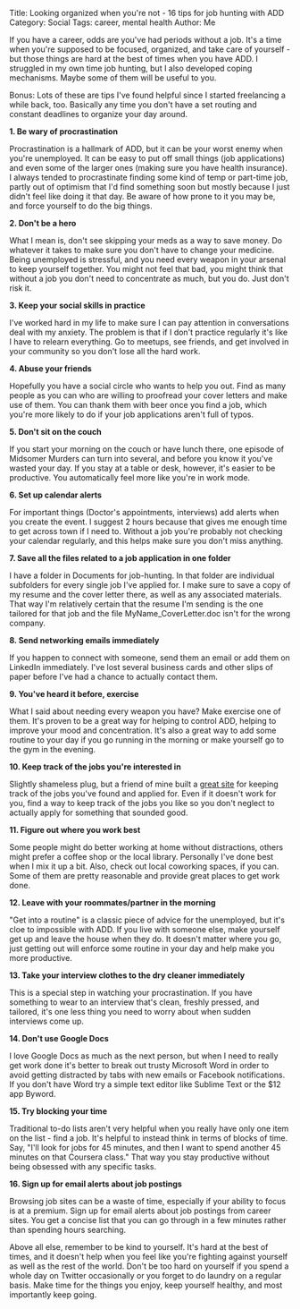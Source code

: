 Title: Looking organized when you're not - 16 tips for job hunting with ADD
Category: Social
Tags: career, mental health
Author: Me


If you have a career, odds are you've had periods without a job. It's a time when you're supposed to be focused, organized, and take care of yourself - but those things are hard at the best of times when you have ADD. I struggled in my own time job hunting, but I also developed coping mechanisms. Maybe some of them will be useful to you.

Bonus: Lots of these are tips I've found helpful since I started freelancing a while back, too. Basically any time you don't have a set routing and constant deadlines to organize your day around. 

**1. Be wary of procrastination**

Procrastination is a hallmark of ADD, but it can be your worst enemy when you're unemployed. It can be easy to put off small things (job applications) and even some of the larger ones (making sure you have health insurance). I always tended to procrastinate finding some kind of temp or part-time job, partly out of optimism that I'd find something soon but mostly because I just didn't feel like doing it that day. Be aware of how prone to it you may be, and force yourself to do the big things.

**2. Don't be a hero**

What I mean is, don't see skipping your meds as a way to save money. Do whatever it takes to make sure you don't have to change your medicine. Being unemployed is stressful, and you need every weapon in your arsenal to keep yourself together. You might not feel that bad, you might think that without a job you don't need to concentrate as much, but you do. Just don't risk it.

**3. Keep your social skills in practice**

I've worked hard in my life to make sure I can pay attention in conversations deal with my anxiety. The problem is that if I don't practice regularly it's like I have to relearn everything. Go to meetups, see friends, and get involved in your community so you don't lose all the hard work.

**4. Abuse your friends**

Hopefully you have a social circle who wants to help you out. Find as many people as you can who are willing to proofread your cover letters and make use of them. You can thank them with beer once you find a job, which you're more likely to do if your job applications aren't full of typos.

**5. Don't sit on the couch**

If you start your morning on the couch or have lunch there, one episode of Midsomer Murders can turn into several, and before you know it you've wasted your day. If you stay at a table or desk, however, it's easier to be productive. You automatically feel more like you're in work mode.

**6. Set up calendar alerts**

For important things (Doctor's appointments, interviews) add alerts when you create the event. I suggest 2 hours because that gives me enough time to get across town if I need to. Without a job you're probably not checking your calendar regularly, and this helps make sure you don't miss anything.

**7. Save all the files related to a job application in one folder**

I have a folder in Documents for job-hunting. In that folder are individual subfolders for every single job I've applied for. I make sure to save a copy of my resume and the cover letter there, as well as any associated materials. That way I'm relatively certain that the resume I'm sending is the one tailored for that job and the file MyName_CoverLetter.doc isn't for the wrong company.

**8. Send networking emails immediately**

If you happen to connect with someone, send them an email or add them on LinkedIn immediately. I've lost several business cards and other slips of paper before I've had a chance to actually contact them.

**9. You've heard it before, exercise**

What I said about needing every weapon you have? Make exercise one of them. It's proven to be a great way for helping to control ADD, helping to improve your mood and concentration. It's also a great way to add some routine to your day if you go running in the morning or make yourself go to the gym in the evening.

**10. Keep track of the jobs you're interested in**

Slightly shameless plug, but a friend of mine built a [great site](hunt-is-on.herokuapp.com) for keeping track of the jobs you've found and applied for. Even if it doesn't work for you, find a way to keep track of the jobs you like so you don't neglect to actually apply for something that sounded good. 

**11. Figure out where you work best**

Some people might do better working at home without distractions, others might prefer a coffee shop or the local library. Personally I've done best when I mix it up a bit. Also, check out local coworking spaces, if you can. Some of them are pretty reasonable and provide great places to get work done.

**12. Leave with your roommates/partner in the morning**

"Get into a routine" is a classic piece of advice for the unemployed, but it's cloe to impossible with ADD. If you live with someone else, make yourself get up and leave the house when they do. It doesn't matter where you go, just getting out will enforce some routine in your day and help make you more productive.

**13. Take your interview clothes to the dry cleaner immediately**

This is a special step in watching your procrastination. If you have something to wear to an interview that's clean, freshly pressed, and tailored, it's one less thing you need to worry about when sudden interviews come up.

**14. Don't use Google Docs**

I love Google Docs as much as the next person, but when I need to really get work done it's better to break out trusty Microsoft Word in order to avoid getting distracted by tabs with new emails or Facebook notifications. If you don't have Word try a simple text editor like Sublime Text or the $12 app Byword.

**15. Try blocking your time**

Traditional to-do lists aren't very helpful when you really have only one item on the list - find a job. It's helpful to instead think in terms of blocks of time. Say, "I'll look for jobs for 45 minutes, and then I want to spend another 45 minutes on that Coursera class." That way you stay productive without being obsessed with any specific tasks.

**16. Sign up for email alerts about job postings**

Browsing job sites can be a waste of time, especially if your ability to focus is at a premium. Sign up for email alerts about job postings from career sites. You get a concise list that you can go through in a few minutes rather than spending hours searching.

Above all else, remember to be kind to yourself. It's hard at the best of times, and it doesn't help when you feel like you're fighting against yourself as well as the rest of the world. Don't be too hard on yourself if you spend a whole day on Twitter occasionally or you forget to do laundry on a regular basis. Make time for the things you enjoy, keep yourself healthy, and most importantly keep going. 


